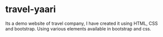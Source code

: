# travel-yaari
Its a demo website of travel company, I have created it using HTML, CSS and bootstrap. Using various elements available in bootstrap and css.
